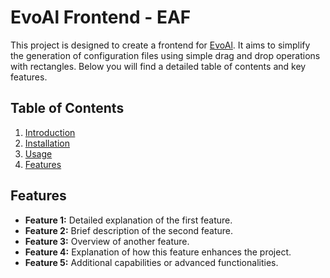 
# EvoAl Frontend - EAF

This project is designed to create a frontend for [EvoAl](https://evoal.de/). It aims to simplify the generation of configuration files using simple drag and drop operations with rectangles. Below you will find a detailed table of contents and key features.

## Table of Contents
1. [Introduction](github/md/about.md)
2. [Installation](github/md/installation.md)
3. [Usage](#usage)
4. [Features](#features)



## Features
- **Feature 1:** Detailed explanation of the first feature.
- **Feature 2:** Brief description of the second feature.
- **Feature 3:** Overview of another feature.
- **Feature 4:** Explanation of how this feature enhances the project.
- **Feature 5:** Additional capabilities or advanced functionalities.

